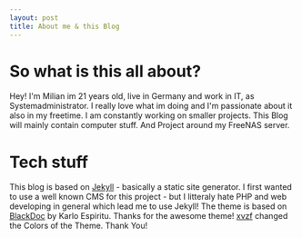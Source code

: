 ```yaml
---
layout: post
title: About me & this Blog
---
```


# So what is this all about? 

Hey!
I'm Milian im 21 years old, live in Germany and work in IT, as Systemadministrator. I really love what im doing and I'm passionate about it also in my freetime. I am constantly working on smaller projects. This Blog will mainly contain computer stuff. And Project around my FreeNAS server. 

# Tech stuff
This blog is based on [Jekyll](https://jekyllrb.com/) - basically a static site generator. I first wanted to use a well known CMS for this project - but I litteraly hate PHP and web developing in general which lead me to use Jekyll!
The theme is based on [BlackDoc](https://github.com/karloespiritu/BlackDoc) by Karlo Espiritu. Thanks for the awesome theme! [xvzf](https://blog.xvzf.tech/) changed the Colors of the Theme. Thank You!